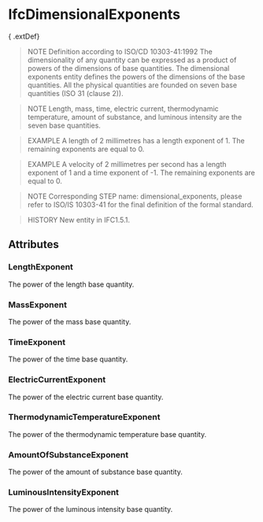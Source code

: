 # IfcDimensionalExponents

{ .extDef}
> NOTE  Definition according to ISO/CD 10303-41:1992
> The dimensionality of any quantity can be expressed as a product of powers of the dimensions of base quantities. The dimensional exponents entity defines the powers of the dimensions of the base quantities. All the physical quantities are founded on seven base quantities (ISO 31 (clause 2)).

> NOTE  Length, mass, time, electric current, thermodynamic temperature, amount of substance, and luminous intensity are the seven base quantities.

> EXAMPLE  A length of 2 millimetres has a length exponent of 1. The remaining exponents are equal to 0.

> EXAMPLE  A velocity of 2 millimetres per second has a length exponent of 1 and a time exponent of -1. The remaining exponents are equal to 0.

> NOTE  Corresponding STEP name: dimensional_exponents, please refer to ISO/IS 10303-41 for the final definition of the formal standard.

> HISTORY  New entity in IFC1.5.1.

## Attributes

### LengthExponent
The power of the length base quantity.

### MassExponent
The power of the mass base quantity.

### TimeExponent
The power of the time base quantity.

### ElectricCurrentExponent
The power of the electric current base quantity.

### ThermodynamicTemperatureExponent
The power of the thermodynamic temperature base quantity.

### AmountOfSubstanceExponent
The power of the amount of substance base quantity.

### LuminousIntensityExponent
The power of the luminous intensity base quantity.
